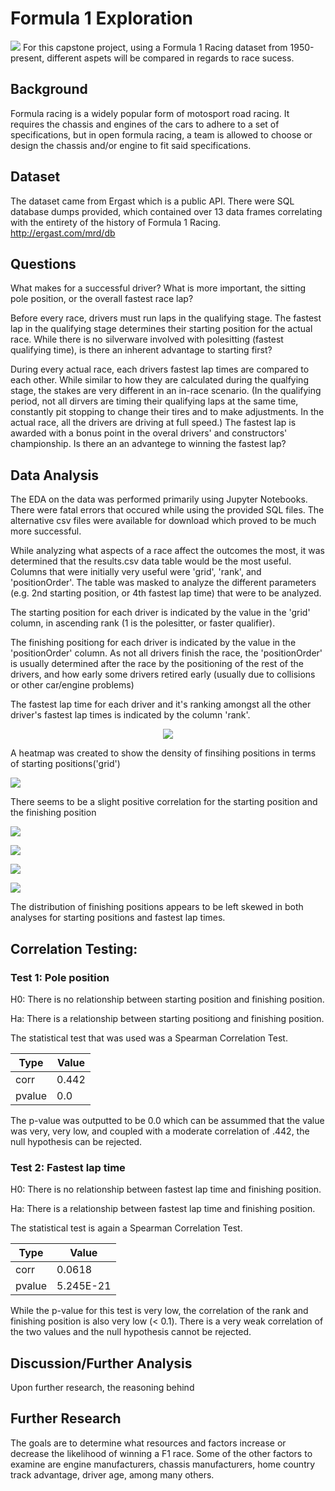 # Formula 1 Exploration
![](images/f1header.jpg)
For this capstone project, using a Formula 1 Racing dataset from 1950-present, different aspets will be compared in regards to race sucess. 

## Background

Formula racing is a widely popular form of motosport road racing. It requires the chassis and engines of the cars to adhere to a set of specifications, but in open formula racing, a team is allowed to choose or design the chassis and/or engine to fit said specifications. 

## Dataset

The dataset came from Ergast which is a public API. There were SQL database dumps provided, which contained over 13 data frames correlating with the entirety of the history of Formula 1 Racing. 
http://ergast.com/mrd/db


## Questions

What makes for a successful driver? What is more important, the sitting pole position, or the overall fastest race lap?

Before every race, drivers must run laps in the qualifying stage. The fastest lap in the qualifying stage determines their starting position for the actual race. While there is no silverware involved with polesitting (fastest qualifying time), is there an inherent advantage to starting first? 

During every actual race, each drivers fastest lap times are compared to each other. While similar to how they are calculated during the qualfying stage, the stakes are very different in an in-race scenario. (In the qualifying period, not all dirvers are timing their qualifying laps at the same time, constantly pit stopping to change their tires and to make adjustments. In the actual race, all the drivers are driving at full speed.) The fastest lap is awarded with a bonus point in the overal drivers' and constructors' championship. Is there an an advantege to winning the fastest lap?


## Data Analysis
The EDA on the data was performed primarily using Jupyter Notebooks. There were fatal errors that occured while using the provided SQL files. The alternative csv files were available for download which proved to be much more successful.

While analyzing what aspects of a race affect the outcomes the most, it was determined that the results.csv data table would be the most useful. Columns that were initially very useful were 'grid', 'rank', and 'positionOrder'. The table was masked to analyze the different parameters (e.g. 2nd starting position, or 4th fastest lap time) that were to be analyzed. 

The starting position for each driver is indicated by the value in the 'grid' column, in ascending rank (1 is the polesitter, or faster qualifier).

The finishing positiong for each driver is indicated by the value in the 'positionOrder' column. As not all drivers finish the race, the 'positionOrder' is usually determined after the race by the positioning of the rest of the drivers, and how early some drivers retired early (usually due to collisions or other car/engine problems)

The fastest lap time for each driver and it's ranking amongst all the other driver's fastest lap times is indicated by the column 'rank'.

<p align="center">
  <img src="https://github.com/cvqnguyen/formula_1_exploration/blob/master/images/jointplot.png">
</p>

A heatmap was created to show the density of finsihing positions in terms of starting positions('grid')

![](images/vioplot.png)

There seems to be a slight positive correlation for the starting position and the finishing position

![](images/Finishesbytopten.png)

![](images/distribution.png)

![](images/fastestlaprankfinish.png)

![](images/distributionFastestlap.png)

The distribution of finishing positions appears to be left skewed in both analyses for starting positions and fastest lap times. 


## Correlation Testing:
### Test 1: Pole position
H0: There is no relationship between starting position and finishing position.

Ha: There is a relationship between starting positiong and finishing position.

The statistical test that was used was a Spearman Correlation Test.


Type | Value
---------|----------
 corr | 0.442 
 pvalue | 0.0

The p-value was outputted to be 0.0 which can be assummed that the value was very, very low, and coupled with a moderate correlation of .442, the null hypothesis can be rejected.

### Test 2: Fastest lap time
H0: There is no relationship between fastest lap time and finishing position.

Ha: There is a relationship between fastest lap time and finishing position.

The statistical test is again a Spearman Correlation Test.

Type | Value
---------|----------
 corr | 0.0618
 pvalue | 5.245E-21

 While the p-value for this test is very low, the correlation of the rank and finishing position is also very low (< 0.1). There is a very weak correlation of the two values and the null hypothesis cannot be rejected.

## Discussion/Further Analysis
Upon further research, the reasoning behind 



## Further Research

The goals are to determine what resources and factors increase or decrease the likelihood of winning a F1 race. Some of the other factors to examine are engine manufacturers, chassis manufacturers, home country track advantage, driver age, among many others.

